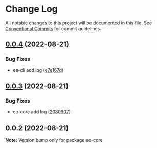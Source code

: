 # Change Log

All notable changes to this project will be documented in this file.
See [Conventional Commits](https://conventionalcommits.org) for commit guidelines.

## [0.0.4](https://github.com/echoLC/lerna-v5-demo/compare/ee-core@0.0.3...ee-core@0.0.4) (2022-08-21)


### Bug Fixes

* ee-cli add log ([e7e167d](https://github.com/echoLC/lerna-v5-demo/commit/e7e167dc578aa1be2432a32f0a17b8997586cf5e))





## [0.0.3](https://github.com/echoLC/lerna-v5-demo/compare/ee-core@0.0.2...ee-core@0.0.3) (2022-08-21)


### Bug Fixes

* ee-core add log ([2080907](https://github.com/echoLC/lerna-v5-demo/commit/2080907d83c2437c4457c683624cfb54cd0419ad))





## 0.0.2 (2022-08-21)

**Note:** Version bump only for package ee-core
